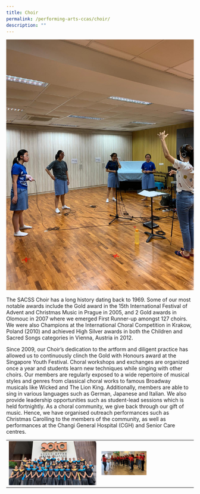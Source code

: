 ```yaml
---
title: Choir
permalink: /performing-arts-ccas/choir/
description: ""
---
```



![](/images/Canossian%20Life/Performing%20Arts%20Niche/Performing%20arts%20cca/CHOIR/Choir_2021-SYF-preparation.jpeg)
		 
The SACSS Choir has a long history dating back to 1969. Some of our most notable awards include the Gold award in the 15th International Festival of Advent and Christmas Music in Prague in 2005, and 2 Gold awards in Olomouc in 2007 where we emerged First Runner-up amongst 127 choirs. We were also Champions at the International Choral Competition in Krakow, Poland (2010) and achieved High Silver awards in both the Children and Sacred Songs categories in Vienna, Austria in 2012.

Since 2009, our Choir’s dedication to the artform and diligent practice has allowed us to continuously clinch the Gold with Honours award at the Singapore Youth Festival. Choral workshops and exchanges are organized once a year and students learn new techniques while singing with other choirs. Our members are regularly exposed to a wide repertoire of musical styles and genres from classical choral works to famous Broadway musicals like Wicked and The Lion King. Additionally, members are able to sing in various languages such as German, Japanese and Italian. We also provide leadership opportunities such as student-lead sessions which is held fortnightly. As a choral community, we give back through our gift of music. Hence, we have organised outreach performances such as Christmas Carolling to the members of the community, as well as performances at the Changi General Hospital (CGH) and Senior Care centres.

|   |   |
|---|---|
|![](/images/Canossian%20Life/Performing%20Arts%20Niche/Performing%20arts%20cca/CHOIR/Choir_SYF_2019.jpg)  | <img src="/images/Canossian%20Life/Performing%20Arts%20Niche/Performing%20arts%20cca/CHOIR/VIA_Carolling-at-CGH.gif" style="width:50%">  |